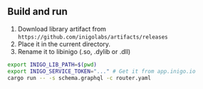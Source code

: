 ## Build and run

1. Download library artifact from `https://github.com/inigolabs/artifacts/releases`
2. Place it in the current directory.
3. Rename it to libinigo (.so, .dylib or .dll)

```sh
export INIGO_LIB_PATH=$(pwd)
export INIGO_SERVICE_TOKEN="..." # Get it from app.inigo.io
cargo run -- -s schema.graphql -c router.yaml
```
